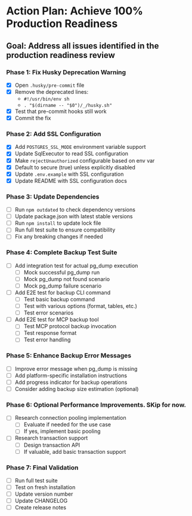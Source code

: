 # Action Plan: Achieve 100% Production Readiness

## Goal: Address all issues identified in the production readiness review

### Phase 1: Fix Husky Deprecation Warning

- [x] Open `.husky/pre-commit` file
- [x] Remove the deprecated lines:
  - `#!/usr/bin/env sh`
  - `. "$(dirname -- "$0")/_/husky.sh"`
- [x] Test that pre-commit hooks still work
- [x] Commit the fix

### Phase 2: Add SSL Configuration

- [x] Add `POSTGRES_SSL_MODE` environment variable support
- [x] Update SqlExecutor to read SSL configuration
- [x] Make `rejectUnauthorized` configurable based on env var
- [x] Default to secure (true) unless explicitly disabled
- [x] Update `.env.example` with SSL configuration
- [x] Update README with SSL configuration docs

### Phase 3: Update Dependencies

- [ ] Run `npm outdated` to check dependency versions
- [ ] Update package.json with latest stable versions
- [ ] Run `npm install` to update lock file
- [ ] Run full test suite to ensure compatibility
- [ ] Fix any breaking changes if needed

### Phase 4: Complete Backup Test Suite

- [ ] Add integration test for actual pg_dump execution
  - [ ] Mock successful pg_dump run
  - [ ] Mock pg_dump not found scenario
  - [ ] Mock pg_dump failure scenario
- [ ] Add E2E test for backup CLI command
  - [ ] Test basic backup command
  - [ ] Test with various options (format, tables, etc.)
  - [ ] Test error scenarios
- [ ] Add E2E test for MCP backup tool
  - [ ] Test MCP protocol backup invocation
  - [ ] Test response format
  - [ ] Test error handling

### Phase 5: Enhance Backup Error Messages

- [ ] Improve error message when pg_dump is missing
- [ ] Add platform-specific installation instructions
- [ ] Add progress indicator for backup operations
- [ ] Consider adding backup size estimation (optional)

### Phase 6: Optional Performance Improvements. SKip for now.

- [ ] Research connection pooling implementation
  - [ ] Evaluate if needed for the use case
  - [ ] If yes, implement basic pooling
- [ ] Research transaction support
  - [ ] Design transaction API
  - [ ] If valuable, add basic transaction support

### Phase 7: Final Validation

- [ ] Run full test suite
- [ ] Test on fresh installation
- [ ] Update version number
- [ ] Update CHANGELOG
- [ ] Create release notes